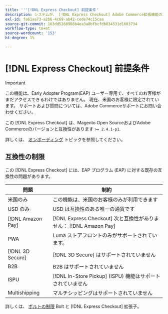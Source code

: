 ```yaml
---
title: '''[!DNL Express Checkout] 前提条件'
description: システムが、 [!DNL Express Checkout] Adobe Commerce拡張機能の場合
exl-id: fa61aa73-a2b6-4c69-ab42-cede74c15caa
source-git-commit: 163dd5260908b4ea3a8bfbcfdb834531d1603734
workflow-type: tm+mt
source-wordcount: '153'
ht-degree: 1%

---
```


# [!DNL Express Checkout] 前提条件

>[!IMPORTANT]
>
> この機能は、Early Adopter Program(EAP) ユーザー専用で、すべてのお客様がまだアクセスできるわけではありません。 現在、米国のお客様に限定されています。 サポートおよび質問については、Adobe Commerceサポートにお問い合わせください。

この [!DNL Express Checkout] は、Magento Open SourceおよびAdobe Commerceのバージョンと互換性があります `>= 2.4.1-p1`.

詳しくは、 [オンボーディング](../express-checkout/onboarding.md) トピックを参照してください。

## 互換性の制限

この [!DNL Express Checkout] には、EAP プログラム (EAP) に対する既存の互換性の問題があります。

| **問題** | **制約** |
|----------------|-----------------|
| 米国のみ | この機能は、米国のお客様のみが利用できます |
| USD のみ | USD は互換性のある唯一の通貨です |
| [!DNL Amazon Pay] | [!DNL Express Checkout] 次と互換性がありません： [!DNL Amazon Pay] |
| PWA | Luma ストアフロントのみがサポートされています。 |
| [!DNL 3D Secure] | [!DNL 3D Secure] はサポートされていません |
| B2B | B2B はサポートされていません |
| ISPU | [!DNL In-Store Pickup] (ISPU) 機能はサポートされていません |
| Multishipping | マルチシッピングはサポートされていません |

詳しくは、 [ボルトの制限](https://help.bolt.com/integrations/adobe-express-checkout/set-up/#limitations) Bolt と [!DNL Express Checkout] 拡張子。

